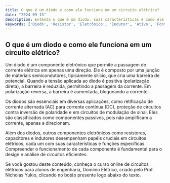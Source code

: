 ```yaml
---
title: O que é um diodo e como ele funciona em um circuito elétrico?
date: "2024-09-13"
description: Entenda o que é um diodo, suas características e como ele opera em circuitos elétricos.
keywords: ['Diodo', 'Resistor', 'Eletrônico', 'Indutor', 'Ativo', 'Fonte', 'linear']
---
```


## O que é um diodo e como ele funciona em um circuito elétrico?

Um diodo é um componente eletrônico que permite a passagem de corrente elétrica em apenas uma direção. Ele é composto por uma junção de materiais semicondutores, tipicamente silício, que cria uma barreira de potencial. Quando a tensão aplicada ao diodo é positiva (polarização direta), a barreira é reduzida, permitindo a passagem da corrente. Em polarização reversa, a barreira é aumentada, bloqueando a corrente.

Os diodos são essenciais em diversas aplicações, como retificação de corrente alternada (AC) para corrente contínua (DC), proteção de circuitos contra inversão de polaridade e em circuitos de modulação de sinal. Eles são classificados como componentes passivos, pois não amplificam a corrente, apenas a direcionam.

Além dos diodos, outros componentes eletrônicos como resistores, capacitores e indutores desempenham papéis cruciais em circuitos elétricos, cada um com suas características e funções específicas. Compreender o funcionamento de cada componente é fundamental para o design e análise de circuitos eficientes.

Se você gostou deste conteúdo, conheça o curso online de circuitos elétricos para alunos de engenharia, Domínio Elétrico, criado pelo Prof. Nicholas Yukio, clicando no botão presente logo abaixo do texto.